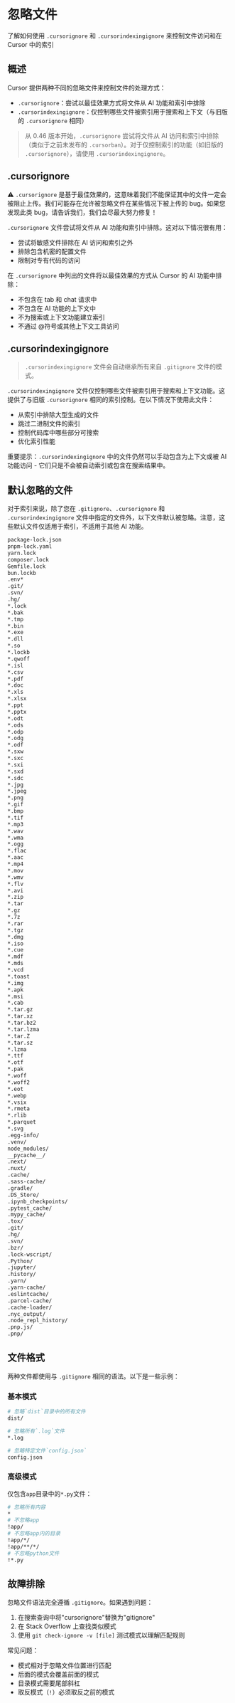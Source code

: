 # 忽略文件

了解如何使用 `.cursorignore` 和 `.cursorindexingignore` 来控制文件访问和在 Cursor 中的索引

## 概述

Cursor 提供两种不同的忽略文件来控制文件的处理方式：

* `.cursorignore`：尝试以最佳效果方式将文件从 AI 功能和索引中排除
* `.cursorindexingignore`：仅控制哪些文件被索引用于搜索和上下文（与旧版的 `.cursorignore` 相同）

> 从 0.46 版本开始，`.cursorignore` 尝试将文件从 AI 访问和索引中排除（类似于之前未发布的 `.cursorban`）。对于仅控制索引的功能（如旧版的 `.cursorignore`），请使用 `.cursorindexingignore`。

## .cursorignore

⚠️ `.cursorignore` 是基于最佳效果的，这意味着我们不能保证其中的文件一定会被阻止上传。我们可能存在允许被忽略文件在某些情况下被上传的 bug。如果您发现此类 bug，请告诉我们，我们会尽最大努力修复！

`.cursorignore` 文件尝试将文件从 AI 功能和索引中排除。这对以下情况很有用：

* 尝试将敏感文件排除在 AI 访问和索引之外
* 排除包含机密的配置文件
* 限制对专有代码的访问

在 `.cursorignore` 中列出的文件将以最佳效果的方式从 Cursor 的 AI 功能中排除：

* 不包含在 tab 和 chat 请求中
* 不包含在 AI 功能的上下文中
* 不为搜索或上下文功能建立索引
* 不通过 @符号或其他上下文工具访问

## .cursorindexingignore

> `.cursorindexingignore` 文件会自动继承所有来自 `.gitignore` 文件的模式。

`.cursorindexingignore` 文件仅控制哪些文件被索引用于搜索和上下文功能。这提供了与旧版 `.cursorignore` 相同的索引控制。在以下情况下使用此文件：

* 从索引中排除大型生成的文件
* 跳过二进制文件的索引
* 控制代码库中哪些部分可搜索
* 优化索引性能

重要提示：`.cursorindexingignore` 中的文件仍然可以手动包含为上下文或被 AI 功能访问 - 它们只是不会被自动索引或包含在搜索结果中。

## 默认忽略的文件

对于索引来说，除了您在 `.gitignore`、`.cursorignore` 和 `.cursorindexingignore` 文件中指定的文件外，以下文件默认被忽略。注意，这些默认文件仅适用于索引，不适用于其他 AI 功能。

```sh
package-lock.json
pnpm-lock.yaml
yarn.lock
composer.lock
Gemfile.lock
bun.lockb
.env*
.git/
.svn/
.hg/
*.lock
*.bak
*.tmp
*.bin
*.exe
*.dll
*.so
*.lockb
*.qwoff
*.isl
*.csv
*.pdf
*.doc
*.xls
*.xlsx
*.ppt
*.pptx
*.odt
*.ods
*.odp
*.odg
*.odf
*.sxw
*.sxc
*.sxi
*.sxd
*.sdc
*.jpg
*.jpeg
*.png
*.gif
*.bmp
*.tif
*.mp3
*.wav
*.wma
*.ogg
*.flac
*.aac
*.mp4
*.mov
*.wmv
*.flv
*.avi
*.zip
*.tar
*.gz
*.7z
*.rar
*.tgz
*.dmg
*.iso
*.cue
*.mdf
*.mds
*.vcd
*.toast
*.img
*.apk
*.msi
*.cab
*.tar.gz
*.tar.xz
*.tar.bz2
*.tar.lzma
*.tar.Z
*.tar.sz
*.lzma
*.ttf
*.otf
*.pak
*.woff
*.woff2
*.eot
*.webp
*.vsix
*.rmeta
*.rlib
*.parquet
*.svg
.egg-info/
.venv/
node_modules/
__pycache__/
.next/
.nuxt/
.cache/
.sass-cache/
.gradle/
.DS_Store/
.ipynb_checkpoints/
.pytest_cache/
.mypy_cache/
.tox/
.git/
.hg/
.svn/
.bzr/
.lock-wscript/
.Python/
.jupyter/
.history/
.yarn/
.yarn-cache/
.eslintcache/
.parcel-cache/
.cache-loader/
.nyc_output/
.node_repl_history/
.pnp.js/
.pnp/
```

## 文件格式

两种文件都使用与 `.gitignore` 相同的语法。以下是一些示例：

### 基本模式

```sh
# 忽略`dist`目录中的所有文件
dist/

# 忽略所有`.log`文件
*.log

# 忽略特定文件`config.json`
config.json
```

### 高级模式

仅包含`app`目录中的`*.py`文件：

```sh
# 忽略所有内容
*
# 不忽略app
!app/
# 不忽略app内的目录
!app/*/
!app/**/*/
# 不忽略python文件
!*.py
```

## 故障排除

忽略文件语法完全遵循 `.gitignore`。如果遇到问题：

1. 在搜索查询中将"cursorignore"替换为"gitignore"
2. 在 Stack Overflow 上查找类似模式
3. 使用 `git check-ignore -v [file]` 测试模式以理解匹配规则

常见问题：

* 模式相对于忽略文件位置进行匹配
* 后面的模式会覆盖前面的模式
* 目录模式需要尾部斜杠
* 取反模式（`!`）必须取反之前的模式 